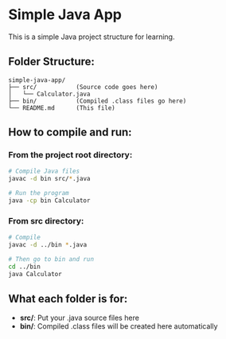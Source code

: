 # Simple Java App

This is a simple Java project structure for learning.

## Folder Structure:

```
simple-java-app/
├── src/           (Source code goes here)
│   └── Calculator.java
├── bin/           (Compiled .class files go here)
└── README.md      (This file)
```

## How to compile and run:

### From the project root directory:

```bash
# Compile Java files
javac -d bin src/*.java

# Run the program
java -cp bin Calculator
```

### From src directory:

```bash
# Compile
javac -d ../bin *.java

# Then go to bin and run
cd ../bin
java Calculator
```

## What each folder is for:

- **src/**: Put your .java source files here
- **bin/**: Compiled .class files will be created here automatically
